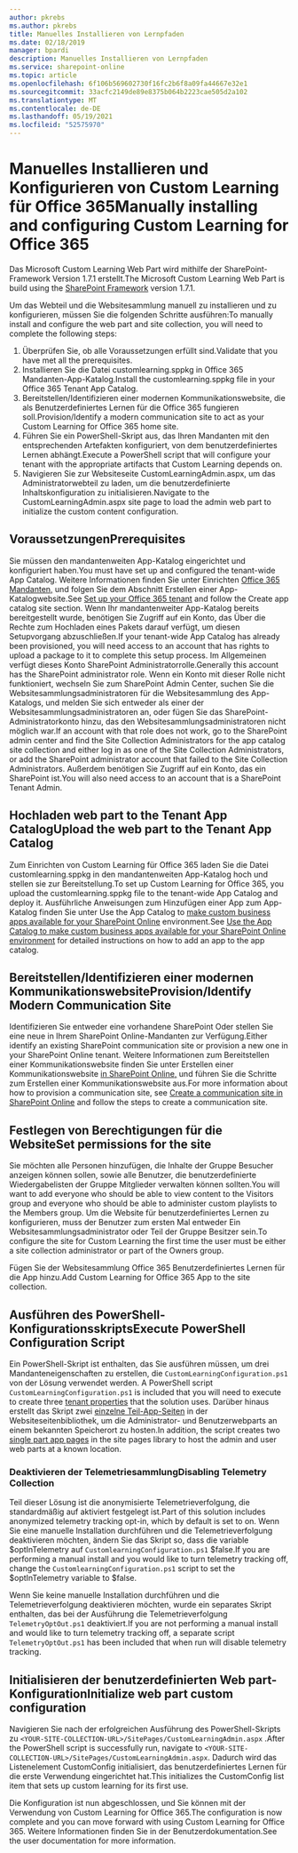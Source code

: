 ```yaml
---
author: pkrebs
ms.author: pkrebs
title: Manuelles Installieren von Lernpfaden
ms.date: 02/18/2019
manager: bpardi
description: Manuelles Installieren von Lernpfaden
ms.service: sharepoint-online
ms.topic: article
ms.openlocfilehash: 6f106b569602730f16fc2b6f8a09fa44667e32e1
ms.sourcegitcommit: 33acfc2149de89e8375b064b2223cae505d2a102
ms.translationtype: MT
ms.contentlocale: de-DE
ms.lasthandoff: 05/19/2021
ms.locfileid: "52575970"
---
```

# <a name="manually-installing-and-configuring-custom-learning-for-office-365"></a><span data-ttu-id="25d40-103">Manuelles Installieren und Konfigurieren von Custom Learning für Office 365</span><span class="sxs-lookup"><span data-stu-id="25d40-103">Manually installing and configuring Custom Learning for Office 365</span></span>

<span data-ttu-id="25d40-104">Das Microsoft Custom Learning Web [](/sharepoint/dev/spfx/sharepoint-framework-overview) Part wird mithilfe der SharePoint-Framework Version 1.7.1 erstellt.</span><span class="sxs-lookup"><span data-stu-id="25d40-104">The Microsoft Custom Learning Web Part is build using the [SharePoint Framework](/sharepoint/dev/spfx/sharepoint-framework-overview) version 1.7.1.</span></span>

<span data-ttu-id="25d40-105">Um das Webteil und die Websitesammlung manuell zu installieren und zu konfigurieren, müssen Sie die folgenden Schritte ausführen:</span><span class="sxs-lookup"><span data-stu-id="25d40-105">To manually install and configure the web part and site collection, you will need to complete the following steps:</span></span>

1. <span data-ttu-id="25d40-106">Überprüfen Sie, ob alle Voraussetzungen erfüllt sind.</span><span class="sxs-lookup"><span data-stu-id="25d40-106">Validate that you have met all the prerequisites.</span></span>
1. <span data-ttu-id="25d40-107">Installieren Sie die Datei customlearning.sppkg in Office 365 Mandanten-App-Katalog.</span><span class="sxs-lookup"><span data-stu-id="25d40-107">Install the customlearning.sppkg file in your Office 365 Tenant App Catalog.</span></span>
1. <span data-ttu-id="25d40-108">Bereitstellen/Identifizieren einer modernen Kommunikationswebsite, die als Benutzerdefiniertes Lernen für die Office 365 fungieren soll.</span><span class="sxs-lookup"><span data-stu-id="25d40-108">Provision/Identify a modern communication site to act as your Custom Learning for Office 365 home site.</span></span>
1. <span data-ttu-id="25d40-109">Führen Sie ein PowerShell-Skript aus, das Ihren Mandanten mit den entsprechenden Artefakten konfiguriert, von dem benutzerdefiniertes Lernen abhängt.</span><span class="sxs-lookup"><span data-stu-id="25d40-109">Execute a PowerShell script that will configure your tenant with the appropriate artifacts that Custom Learning depends on.</span></span>
1. <span data-ttu-id="25d40-110">Navigieren Sie zur Websiteseite CustomLearningAdmin.aspx, um das Administratorwebteil zu laden, um die benutzerdefinierte Inhaltskonfiguration zu initialisieren.</span><span class="sxs-lookup"><span data-stu-id="25d40-110">Navigate to the CustomLearningAdmin.aspx site page to load the admin web part to initialize the custom content configuration.</span></span>

## <a name="prerequisites"></a><span data-ttu-id="25d40-111">Voraussetzungen</span><span class="sxs-lookup"><span data-stu-id="25d40-111">Prerequisites</span></span>

<span data-ttu-id="25d40-112">Sie müssen den mandantenweiten App-Katalog eingerichtet und konfiguriert haben.</span><span class="sxs-lookup"><span data-stu-id="25d40-112">You must have set up and configured the tenant-wide App Catalog.</span></span> <span data-ttu-id="25d40-113">Weitere Informationen finden Sie unter Einrichten [Office 365 Mandanten,](/sharepoint/dev/spfx/set-up-your-developer-tenant#create-app-catalog-site) und folgen Sie dem Abschnitt Erstellen einer App-Katalogwebsite.</span><span class="sxs-lookup"><span data-stu-id="25d40-113">See [Set up your Office 365 tenant](/sharepoint/dev/spfx/set-up-your-developer-tenant#create-app-catalog-site) and follow the Create app catalog site section.</span></span> <span data-ttu-id="25d40-114">Wenn Ihr mandantenweiter App-Katalog bereits bereitgestellt wurde, benötigen Sie Zugriff auf ein Konto, das Über die Rechte zum Hochladen eines Pakets darauf verfügt, um diesen Setupvorgang abzuschließen.</span><span class="sxs-lookup"><span data-stu-id="25d40-114">If your tenant-wide App Catalog has already been provisioned, you will need access to an account that has rights to upload a package to it to complete this setup process.</span></span> <span data-ttu-id="25d40-115">Im Allgemeinen verfügt dieses Konto SharePoint Administratorrolle.</span><span class="sxs-lookup"><span data-stu-id="25d40-115">Generally this account has the SharePoint administrator role.</span></span> <span data-ttu-id="25d40-116">Wenn ein Konto mit dieser Rolle nicht funktioniert, wechseln Sie zum SharePoint Admin Center, suchen Sie die Websitesammlungsadministratoren für die Websitesammlung des App-Katalogs, und melden Sie sich entweder als einer der Websitesammlungsadministratoren an, oder fügen Sie das SharePoint-Administratorkonto hinzu, das den Websitesammlungsadministratoren nicht möglich war.</span><span class="sxs-lookup"><span data-stu-id="25d40-116">If an account with that role does not work, go to the SharePoint admin center and find the Site Collection Administrators for the app catalog site collection and either log in as one of the Site Collection Administrators, or add the SharePoint administrator account that failed to the Site Collection Administrators.</span></span> <span data-ttu-id="25d40-117">Außerdem benötigen Sie Zugriff auf ein Konto, das ein SharePoint ist.</span><span class="sxs-lookup"><span data-stu-id="25d40-117">You will also need access to an account that is a SharePoint Tenant Admin.</span></span>

## <a name="upload-the-web-part-to-the-tenant-app-catalog"></a><span data-ttu-id="25d40-118">Hochladen web part to the Tenant App Catalog</span><span class="sxs-lookup"><span data-stu-id="25d40-118">Upload the web part to the Tenant App Catalog</span></span>

<span data-ttu-id="25d40-119">Zum Einrichten von Custom Learning für Office 365 laden Sie die Datei customlearning.sppkg in den mandantenweiten App-Katalog hoch und stellen sie zur Bereitstellung.</span><span class="sxs-lookup"><span data-stu-id="25d40-119">To set up Custom Learning for Office 365, you upload the customlearning.sppkg file to the tenant-wide App Catalog and deploy it.</span></span> <span data-ttu-id="25d40-120">Ausführliche Anweisungen zum Hinzufügen einer App zum App-Katalog finden Sie unter Use the App Catalog to [make custom business apps available for your SharePoint Online](/sharepoint/use-app-catalog) environment.</span><span class="sxs-lookup"><span data-stu-id="25d40-120">See [Use the App Catalog to make custom business apps available for your SharePoint Online environment](/sharepoint/use-app-catalog) for detailed instructions on how to add an app to the app catalog.</span></span>

## <a name="provisionidentify-modern-communication-site"></a><span data-ttu-id="25d40-121">Bereitstellen/Identifizieren einer modernen Kommunikationswebsite</span><span class="sxs-lookup"><span data-stu-id="25d40-121">Provision/Identify Modern Communication Site</span></span>

<span data-ttu-id="25d40-122">Identifizieren Sie entweder eine vorhandene SharePoint Oder stellen Sie eine neue in Ihrem SharePoint Online-Mandanten zur Verfügung.</span><span class="sxs-lookup"><span data-stu-id="25d40-122">Either identify an existing SharePoint communication site or provision a new one in your SharePoint Online tenant.</span></span> <span data-ttu-id="25d40-123">Weitere Informationen zum Bereitstellen einer Kommunikationswebsite finden Sie unter Erstellen einer Kommunikationswebsite [in SharePoint Online,](https://support.office.com/article/create-a-communication-site-in-sharepoint-online-7fb44b20-a72f-4d2c-9173-fc8f59ba50eb) und führen Sie die Schritte zum Erstellen einer Kommunikationswebsite aus.</span><span class="sxs-lookup"><span data-stu-id="25d40-123">For more information about how to provision a communication site, see [Create a communication site in SharePoint Online](https://support.office.com/article/create-a-communication-site-in-sharepoint-online-7fb44b20-a72f-4d2c-9173-fc8f59ba50eb) and follow the steps to create a communication site.</span></span>

## <a name="set-permissions-for-the-site"></a><span data-ttu-id="25d40-124">Festlegen von Berechtigungen für die Website</span><span class="sxs-lookup"><span data-stu-id="25d40-124">Set permissions for the site</span></span>

<span data-ttu-id="25d40-125">Sie möchten alle Personen hinzufügen, die Inhalte der Gruppe Besucher anzeigen können sollen, sowie alle Benutzer, die benutzerdefinierte Wiedergabelisten der Gruppe Mitglieder verwalten können sollten.</span><span class="sxs-lookup"><span data-stu-id="25d40-125">You will want to add everyone who should be able to view content to the Visitors group and everyone who should be able to administer custom playlists to the Members group.</span></span> <span data-ttu-id="25d40-126">Um die Website für benutzerdefiniertes Lernen zu konfigurieren, muss der Benutzer zum ersten Mal entweder Ein Websitesammlungsadministrator oder Teil der Gruppe Besitzer sein.</span><span class="sxs-lookup"><span data-stu-id="25d40-126">To configure the site for Custom Learning the first time the user must be either a site collection administrator or part of the Owners group.</span></span>

<span data-ttu-id="25d40-127">Fügen Sie der Websitesammlung Office 365 Benutzerdefiniertes Lernen für die App hinzu.</span><span class="sxs-lookup"><span data-stu-id="25d40-127">Add Custom Learning for Office 365 App to the site collection.</span></span>

## <a name="execute-powershell-configuration-script"></a><span data-ttu-id="25d40-128">Ausführen des PowerShell-Konfigurationsskripts</span><span class="sxs-lookup"><span data-stu-id="25d40-128">Execute PowerShell Configuration Script</span></span>

<span data-ttu-id="25d40-129">Ein PowerShell-Skript ist enthalten, das Sie ausführen müssen, um drei Mandanteneigenschaften zu erstellen, die `CustomLearningConfiguration.ps1` von der Lösung verwendet werden. [](/sharepoint/dev/spfx/tenant-properties)</span><span class="sxs-lookup"><span data-stu-id="25d40-129">A PowerShell script `CustomLearningConfiguration.ps1` is included that you will need to execute to create three [tenant properties](/sharepoint/dev/spfx/tenant-properties) that the solution uses.</span></span> <span data-ttu-id="25d40-130">Darüber hinaus erstellt das Skript zwei [einzelne Teil-App-Seiten](/sharepoint/dev/spfx/web-parts/single-part-app-pages) in der Websiteseitenbibliothek, um die Administrator- und Benutzerwebparts an einem bekannten Speicherort zu hosten.</span><span class="sxs-lookup"><span data-stu-id="25d40-130">In addition, the script creates two [single part app pages](/sharepoint/dev/spfx/web-parts/single-part-app-pages) in the site pages library to host the admin and user web parts at a known location.</span></span>

### <a name="disabling-telemetry-collection"></a><span data-ttu-id="25d40-131">Deaktivieren der Telemetriesammlung</span><span class="sxs-lookup"><span data-stu-id="25d40-131">Disabling Telemetry Collection</span></span>

<span data-ttu-id="25d40-132">Teil dieser Lösung ist die anonymisierte Telemetrieverfolgung, die standardmäßig auf aktiviert festgelegt ist.</span><span class="sxs-lookup"><span data-stu-id="25d40-132">Part of this solution includes anonymized telemetry tracking opt-in, which by default is set to on.</span></span> <span data-ttu-id="25d40-133">Wenn Sie eine manuelle Installation durchführen und die Telemetrieverfolgung deaktivieren möchten, ändern Sie das Skript so, dass die variable $optInTelemetry auf `CustomlearningConfiguration.ps1` $false.</span><span class="sxs-lookup"><span data-stu-id="25d40-133">If you are performing a manual install and you would like to turn telemetry tracking off, change the `CustomlearningConfiguration.ps1` script to set the $optInTelemetry variable to $false.</span></span>

<span data-ttu-id="25d40-134">Wenn Sie keine manuelle Installation durchführen und die Telemetrieverfolgung deaktivieren möchten, wurde ein separates Skript enthalten, das bei der Ausführung die Telemetrieverfolgung `TelemetryOptOut.ps1` deaktiviert.</span><span class="sxs-lookup"><span data-stu-id="25d40-134">If you are not performing a manual install and would like to turn telemetry tracking off, a separate script `TelemetryOptOut.ps1` has been included that when run will disable telemetry tracking.</span></span>

## <a name="initialize-web-part-custom-configuration"></a><span data-ttu-id="25d40-135">Initialisieren der benutzerdefinierten Web part-Konfiguration</span><span class="sxs-lookup"><span data-stu-id="25d40-135">Initialize web part custom configuration</span></span>

<span data-ttu-id="25d40-136">Navigieren Sie nach der erfolgreichen Ausführung des PowerShell-Skripts zu `<YOUR-SITE-COLLECTION-URL>/SitePages/CustomLearningAdmin.aspx` .</span><span class="sxs-lookup"><span data-stu-id="25d40-136">After the PowerShell script is successfully run, navigate to `<YOUR-SITE-COLLECTION-URL>/SitePages/CustomLearningAdmin.aspx`.</span></span> <span data-ttu-id="25d40-137">Dadurch wird das Listenelement CustomConfig initialisiert, das benutzerdefiniertes Lernen für die erste Verwendung eingerichtet hat.</span><span class="sxs-lookup"><span data-stu-id="25d40-137">This initializes the CustomConfig list item that sets up custom learning for its first use.</span></span>

<span data-ttu-id="25d40-138">Die Konfiguration ist nun abgeschlossen, und Sie können mit der Verwendung von Custom Learning for Office 365.</span><span class="sxs-lookup"><span data-stu-id="25d40-138">The configuration is now complete and you can move forward with using Custom Learning for Office 365.</span></span> <span data-ttu-id="25d40-139">Weitere Informationen finden Sie in der Benutzerdokumentation.</span><span class="sxs-lookup"><span data-stu-id="25d40-139">See the user documentation for more information.</span></span>
